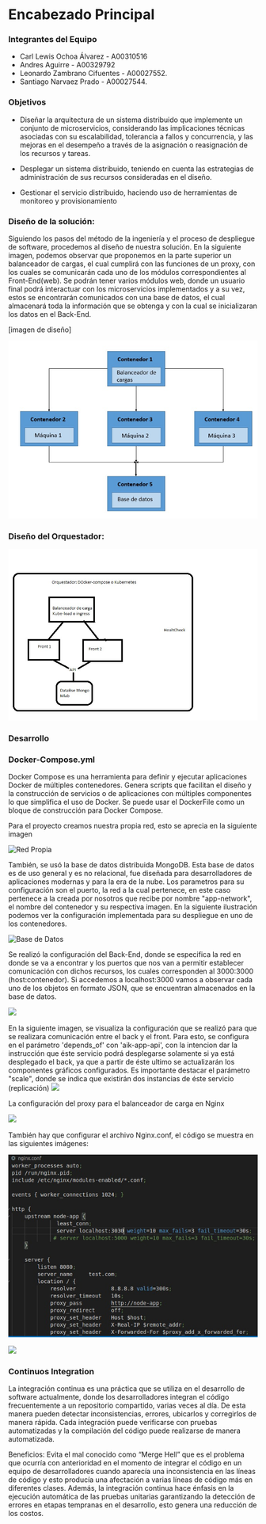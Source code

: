 # Encabezado Principal

### Integrantes del Equipo

* Carl Lewis Ochoa Álvarez - A00310516
* Andres Aguirre - A00329792
* Leonardo Zambrano Cifuentes - A00027552.
* Santiago Narvaez Prado - A00027544.

### Objetivos

* Diseñar la arquitectura de un sistema distribuido que implemente un conjunto de microservicios, considerando las implicaciones técnicas asociadas con su escalabilidad, tolerancia a fallos y concurrencia, y las mejoras en el desempeño a través de la asignación o reasignación de los recursos y tareas.

* Desplegar un sistema distribuido, teniendo en cuenta las estrategias de administración de sus recursos consideradas en el diseño.

* Gestionar el servicio distribuido, haciendo uso de herramientas de monitoreo y provisionamiento

### Diseño de la solución:

Siguiendo los pasos del método de la ingeniería y el proceso de despliegue de software, procedemos al diseño de nuestra solución. En la siguiente imagen, podemos observar que proponemos en la parte superior un balanceador de cargas, el cual cumplirá con las funciones de un proxy, con los cuales se comunicarán cada uno de los módulos correspondientes al Front-End(web). Se podrán tener varios módulos web, donde un usuario final podrá interactuar con los microservicios implementados y a su vez, estos se encontrarán comunicados con una base de datos, el cual almacenará toda la información que se obtenga y con la cual se inicializaran los datos en el Back-End.

[imagen de diseño]

![Diseño](https://github.com/leonardoZambranoCifuentes/Documentaci-nProyectoFinal/blob/master/Im%C3%A1genes%20del%20proyecto%20final-%20Aguirre-Lewis-Tiago/Dise%C3%B1o%20de%20la%20soluci%C3%B3n.jpeg)

### Diseño del Orquestador:

![Orquestador](https://github.com/leonardoZambranoCifuentes/Documentaci-nProyectoFinal/blob/master/Im%C3%A1genes%20del%20proyecto%20final-%20Aguirre-Lewis-Tiago/Dise%C3%B1o%20del%20orquestador.jpeg)

### Desarrollo

### Docker-Compose.yml

Docker Compose es una herramienta para definir y ejecutar aplicaciones Docker de múltiples contenedores. Genera scripts que facilitan el diseño y la construcción de servicios o de aplicaciones con múltiples componentes lo que simplifica el uso de Docker. Se puede usar el DockerFile como un bloque de construcción para Docker Compose.

Para el proyecto creamos nuestra propia red, esto se aprecia en la siguiente imagen

![Red Propia](https://github.com/leonardoZambranoCifuentes/Documentaci-nProyectoFinal/blob/master/Im%C3%A1genes%20del%20proyecto%20final-%20Aguirre-Lewis-Tiago/Docker%20compose/Redes.jpeg)

También, se usó la base de datos distribuida MongoDB. Esta base de datos es de uso general y es no relacional, fue diseñada para desarrolladores de aplicaciones modernas y para la era de la nube. Los parametros para su configuración son el puerto, la red a la cual pertenece, en este caso pertenece a la creada por nosotros que recibe por nombre "app-network", el nombre del contenedor y su respectiva imagen. En la siguiente ilustración podemos ver la configuración implementada para su despliegue en uno de los contenedores.

![Base de Datos](https://github.com/leonardoZambranoCifuentes/Documentaci-nProyectoFinal/blob/master/Im%C3%A1genes%20del%20proyecto%20final-%20Aguirre-Lewis-Tiago/Docker%20compose/Base%20de%20datos%20mongoDB.jpeg)

Se realizó la configuración del Back-End, donde se especifica la red en donde se va a encontrar y los puertos que nos van a permitir establecer comunicación con dichos recursos, los cuales corresponden al 3000:3000 (host:contenedor). Si accedemos a localhost:3000 vamos a observar cada uno de los objetos en formato JSON, que se encuentran almacenados en la base de datos.

![](https://github.com/leonardoZambranoCifuentes/Documentaci-nProyectoFinal/blob/master/Im%C3%A1genes%20del%20proyecto%20final-%20Aguirre-Lewis-Tiago/Docker%20compose/Web%20Back-End.jpeg)

En la siguiente imagen, se visualiza la configuración que se realizó para que se realizara comunicación entre el back y el front. Para esto, se configura en el parámetro 'depends_of' con 'aik-app-api', con la intencion dar la instrucción que éste servicio podrá desplegarse solamente si ya está desplegado el back, ya que a partir de éste ultimo se actualizarán los componentes gráficos configurados. Es importante destacar el parámetro "scale", donde se indica que existirán dos instancias de éste servicio (replicación)
![](https://github.com/leonardoZambranoCifuentes/Documentaci-nProyectoFinal/blob/master/Im%C3%A1genes%20del%20proyecto%20final-%20Aguirre-Lewis-Tiago/Docker%20compose/Web%20Front-end.jpeg)

La configuración del proxy para el balanceador de carga en Nginx

![](https://github.com/leonardoZambranoCifuentes/Documentaci-nProyectoFinal/blob/master/Im%C3%A1genes%20del%20proyecto%20final-%20Aguirre-Lewis-Tiago/Docker%20compose/Proxy%20para%20el%20balanceador%20de%20carga-Nginx.jpeg)

También hay que configurar el archivo Nginx.conf, el código se muestra en las siguientes imágenes:

![](https://github.com/leonardoZambranoCifuentes/Documentaci-nProyectoFinal/blob/master/Im%C3%A1genes%20del%20proyecto%20final-%20Aguirre-Lewis-Tiago/C%C3%B3digo%20del%20Nginx%20.jpeg)

![](https://github.com/leonardoZambranoCifuentes/Documentaci-nProyectoFinal/blob/master/Im%C3%A1genes%20del%20proyecto%20final-%20Aguirre-Lewis-Tiago/Nginx%20Conf.jpeg)

### Continuos Integration

La integración continua es una práctica que se utiliza en el desarrollo de software actualmente, donde los desarrolladores integran el código frecuentemente a un repositorio compartido, varias veces al día. De esta manera pueden detectar inconsistencias, errores, ubicarlos y corregirlos de manera rápida. Cada integración puede verificarse con pruebas automatizadas y la compilación del código puede realizarse de manera automatizada.  

Beneficios: Evita el mal conocido como “Merge Hell” que es el problema que ocurría con anterioridad en el momento de integrar el código en un equipo de desarrolladores cuando aparecía una inconsistencia en las líneas de código y esto producía una afectación a varias líneas de código más en diferentes clases. Además, la integración continua hace énfasis en la ejecución automática de las pruebas unitarias garantizando la detección de errores en etapas tempranas en el desarrollo, esto genera una reducción de los costos.  



